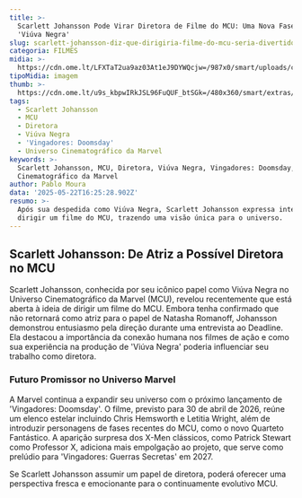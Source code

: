 ```yaml
---
title: >-
  Scarlett Johansson Pode Virar Diretora de Filme do MCU: Uma Nova Fase Após
  'Viúva Negra'
slug: scarlett-johansson-diz-que-dirigiria-filme-do-mcu-seria-divertido
categoria: FILMES
midia: >-
  https://cdn.ome.lt/LFXTaT2ua9az03At1eJ9DYWQcjw=/987x0/smart/uploads/conteudo/fotos/OMELETE_CAPA_-_2025-05-22T125410.759.png
tipoMidia: imagem
thumb: >-
  https://cdn.ome.lt/u9s_kbpwIRkJSL96FuQUF_btSGk=/480x360/smart/extras/conteudos/omelete_THUMB_-_2025-05-22T125359.809.png
tags:
  - Scarlett Johansson
  - MCU
  - Diretora
  - Viúva Negra
  - 'Vingadores: Doomsday'
  - Universo Cinematográfico da Marvel
keywords: >-
  Scarlett Johansson, MCU, Diretora, Viúva Negra, Vingadores: Doomsday, Universo
  Cinematográfico da Marvel
author: Pablo Moura
data: '2025-05-22T16:25:28.902Z'
resumo: >-
  Após sua despedida como Viúva Negra, Scarlett Johansson expressa interesse em
  dirigir um filme do MCU, trazendo uma visão única para o universo.
---
```


## Scarlett Johansson: De Atriz a Possível Diretora no MCU

Scarlett Johansson, conhecida por seu icônico papel como Viúva Negra no Universo Cinematográfico da Marvel (MCU), revelou recentemente que está aberta à ideia de dirigir um filme do MCU. Embora tenha confirmado que não retornará como atriz para o papel de Natasha Romanoff, Johansson demonstrou entusiasmo pela direção durante uma entrevista ao Deadline. Ela destacou a importância da conexão humana nos filmes de ação e como sua experiência na produção de 'Viúva Negra' poderia influenciar seu trabalho como diretora.

### Futuro Promissor no Universo Marvel

A Marvel continua a expandir seu universo com o próximo lançamento de 'Vingadores: Doomsday'. O filme, previsto para 30 de abril de 2026, reúne um elenco estelar incluindo Chris Hemsworth e Letitia Wright, além de introduzir personagens de fases recentes do MCU, como o novo Quarteto Fantástico. A aparição surpresa dos X-Men clássicos, como Patrick Stewart como Professor X, adiciona mais empolgação ao projeto, que serve como prelúdio para 'Vingadores: Guerras Secretas' em 2027.

Se Scarlett Johansson assumir um papel de diretora, poderá oferecer uma perspectiva fresca e emocionante para o continuamente evolutivo MCU.
